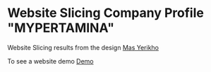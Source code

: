 # Website Slicing Company Profile "MYPERTAMINA"
Website Slicing results from the design <a href="https://www.facebook.com/profile.php?id=100014195055792">Mas Yerikho </a>

To see a website demo <a href="mfebriann.github.io/Slicing-MYPERTAMINA/">Demo</a>
